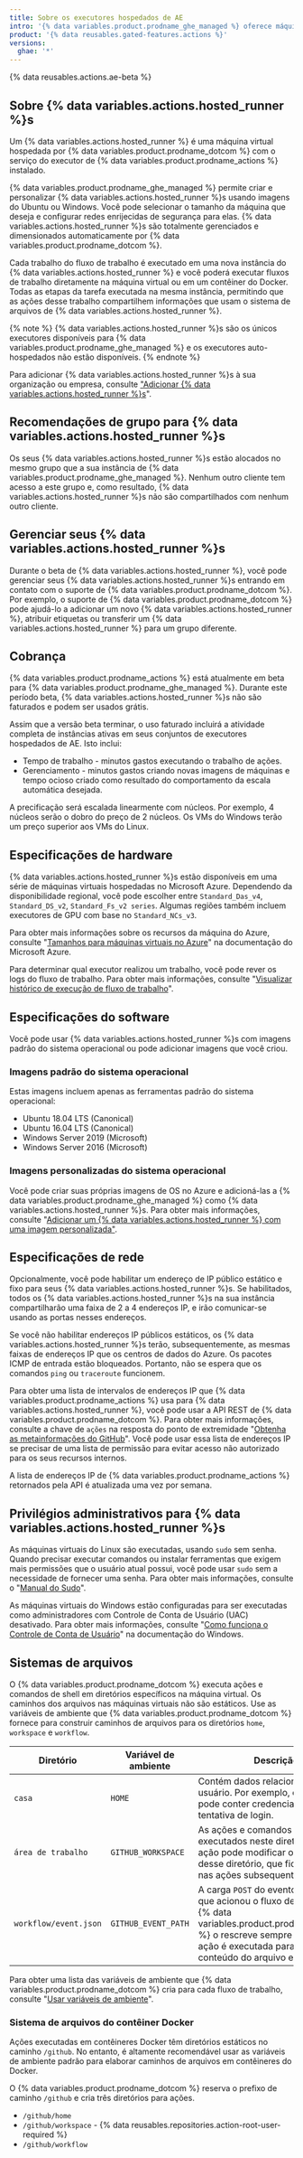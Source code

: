 ```yaml
---
title: Sobre os executores hospedados de AE
intro: '{% data variables.product.prodname_ghe_managed %} oferece máquinas virtuais hospedadas de forma personalizável para executar fluxos de trabalho de {% data variables.product.prodname_actions %}. Você pode selecionar o hardware, trazer sua própria imagem de máquina e habilitar um endereço de IP para a rede com o seu {% data variables.actions.hosted_runner %}.'
product: '{% data reusables.gated-features.actions %}'
versions:
  ghae: '*'
---
```





{% data reusables.actions.ae-beta %}

## Sobre {% data variables.actions.hosted_runner %}s

Um {% data variables.actions.hosted_runner %} é uma máquina virtual hospedada por {% data variables.product.prodname_dotcom %} com o serviço do executor de {% data variables.product.prodname_actions %} instalado.

{% data variables.product.prodname_ghe_managed %} permite criar e personalizar {% data variables.actions.hosted_runner %}s usando imagens do Ubuntu ou Windows. Você pode selecionar o tamanho da máquina que deseja e configurar redes enrijecidas de segurança para elas. {% data variables.actions.hosted_runner %}s são totalmente gerenciados e dimensionados automaticamente por {% data variables.product.prodname_dotcom %}.

Cada trabalho do fluxo de trabalho é executado em uma nova instância do {% data variables.actions.hosted_runner %} e você poderá executar fluxos de trabalho diretamente na máquina virtual ou em um contêiner do Docker. Todas as etapas da tarefa executada na mesma instância, permitindo que as ações desse trabalho compartilhem informações que usam o sistema de arquivos de {% data variables.actions.hosted_runner %}.

{% note %}
{% data variables.actions.hosted_runner %}s são os únicos executores disponíveis para {% data variables.product.prodname_ghe_managed %} e os executores auto-hospedados não estão disponíveis.
{% endnote %}

Para adicionar {% data variables.actions.hosted_runner %}s à sua organização ou empresa, consulte ["Adicionar {% data variables.actions.hosted_runner %}s](/actions/using-github-hosted-runners/adding-ae-hosted-runners)".

## Recomendações de grupo para {% data variables.actions.hosted_runner %}s

Os seus {% data variables.actions.hosted_runner %}s estão alocados no mesmo grupo que a sua instância de {% data variables.product.prodname_ghe_managed %}. Nenhum outro cliente tem acesso a este grupo e, como resultado, {% data variables.actions.hosted_runner %}s não são compartilhados com nenhum outro cliente.

## Gerenciar seus {% data variables.actions.hosted_runner %}s

Durante o beta de {% data variables.actions.hosted_runner %}, você pode gerenciar seus {% data variables.actions.hosted_runner %}s entrando em contato com o suporte de {% data variables.product.prodname_dotcom %}. Por exemplo, o suporte de {% data variables.product.prodname_dotcom %} pode ajudá-lo a adicionar um novo {% data variables.actions.hosted_runner %}, atribuir etiquetas ou transferir um {% data variables.actions.hosted_runner %} para um grupo diferente.

## Cobrança

{% data variables.product.prodname_actions %} está atualmente em beta para {% data variables.product.prodname_ghe_managed %}. Durante este período beta, {% data variables.actions.hosted_runner %}s não são faturados e podem ser usados grátis.

Assim que a versão beta terminar, o uso faturado incluirá a atividade completa de instâncias ativas em seus conjuntos de executores hospedados de AE. Isto inclui:
- Tempo de trabalho - minutos gastos executando o trabalho de ações.
- Gerenciamento - minutos gastos criando novas imagens de máquinas e tempo ocioso criado como resultado do comportamento da escala automática desejada.

A precificação será escalada linearmente com núcleos. Por exemplo, 4 núcleos serão o dobro do preço de 2 núcleos. Os VMs do Windows terão um preço superior aos VMs do Linux.

## Especificações de hardware

{% data variables.actions.hosted_runner %}s estão disponíveis em uma série de máquinas virtuais hospedadas no Microsoft Azure. Dependendo da disponibilidade regional, você pode escolher entre `Standard_Das_v4`, `Standard_DS_v2`, `Standard_Fs_v2 series`. Algumas regiões também incluem executores de GPU com base no `Standard_NCs_v3`.

Para obter mais informações sobre os recursos da máquina do Azure, consulte "[Tamanhos para máquinas virtuais no Azure](https://docs.microsoft.com/en-gb/azure/virtual-machines/sizes)" na documentação do Microsoft Azure.

Para determinar qual executor realizou um trabalho, você pode rever os logs do fluxo de trabalho. Para obter mais informações, consulte "[Visualizar histórico de execução de fluxo de trabalho](/actions/managing-workflow-runs/viewing-workflow-run-history)".

## Especificações do software

Você pode usar {% data variables.actions.hosted_runner %}s com imagens padrão do sistema operacional ou pode adicionar imagens que você criou.

### Imagens padrão do sistema operacional

Estas imagens incluem apenas as ferramentas padrão do sistema operacional:

- Ubuntu 18.04 LTS (Canonical)
- Ubuntu 16.04 LTS (Canonical)
- Windows Server 2019 (Microsoft)
- Windows Server 2016 (Microsoft)

### Imagens personalizadas do sistema operacional

Você pode criar suas próprias imagens de OS no Azure e adicioná-las a {% data variables.product.prodname_ghe_managed %} como {% data variables.actions.hosted_runner %}s. Para obter mais informações, consulte "[Adicionar um {% data variables.actions.hosted_runner %} com uma imagem personalizada"](/actions/using-github-hosted-runners/adding-ae-hosted-runners#adding-an-ae-hosted-runner-with-a-custom-image).

## Especificações de rede

Opcionalmente, você pode habilitar um endereço de IP público estático e fixo para seus {% data variables.actions.hosted_runner %}s. Se habilitados, todos os {% data variables.actions.hosted_runner %}s na sua instância compartilharão uma faixa de 2 a 4 endereços IP, e irão comunicar-se usando as portas nesses endereços.

Se você não habilitar endereços IP públicos estáticos, os {% data variables.actions.hosted_runner %}s terão, subsequentemente, as mesmas faixas de endereços IP que os centros de dados do Azure. Os pacotes ICMP de entrada estão bloqueados. Portanto, não se espera que os comandos `ping` ou `traceroute` funcionem.

Para obter uma lista de intervalos de endereços IP que {% data variables.product.prodname_actions %} usa para {% data variables.actions.hosted_runner %}, você pode usar a API REST de {% data variables.product.prodname_dotcom %}. Para obter mais informações, consulte a chave de `ações` na resposta do ponto de extremidade "[Obtenha as metainformações do GitHub](/rest/reference/meta#get-github-meta-information)". Você pode usar essa lista de endereços IP se precisar de uma lista de permissão para evitar acesso não autorizado para os seus recursos internos.

A lista de endereços IP de {% data variables.product.prodname_actions %} retornados pela API é atualizada uma vez por semana.

## Privilégios administrativos para {% data variables.actions.hosted_runner %}s

As máquinas virtuais do Linux são executadas, usando `sudo` sem senha. Quando precisar executar comandos ou instalar ferramentas que exigem mais permissões que o usuário atual possui, você pode usar `sudo` sem a necessidade de fornecer uma senha. Para obter mais informações, consulte o "[Manual do Sudo](https://www.sudo.ws/man/1.8.27/sudo.man.html)".

As máquinas virtuais do Windows estão configuradas para ser executadas como administradores com Controle de Conta de Usuário (UAC) desativado. Para obter mais informações, consulte "[Como funciona o Controle de Conta de Usuário](https://docs.microsoft.com/windows/security/identity-protection/user-account-control/how-user-account-control-works)" na documentação do Windows.

## Sistemas de arquivos

O {% data variables.product.prodname_dotcom %} executa ações e comandos de shell em diretórios específicos na máquina virtual. Os caminhos dos arquivos nas máquinas virtuais não são estáticos. Use as variáveis de ambiente que {% data variables.product.prodname_dotcom %} fornece para construir caminhos de arquivos para os diretórios `home`, `workspace` e `workflow`.

| Diretório             | Variável de ambiente | Descrição                                                                                                                                                                                                     |
| --------------------- | -------------------- | ------------------------------------------------------------------------------------------------------------------------------------------------------------------------------------------------------------- |
| `casa`                | `HOME`               | Contém dados relacionados ao usuário. Por exemplo, esse diretório pode conter credenciais de uma tentativa de login.                                                                                          |
| `área de trabalho`    | `GITHUB_WORKSPACE`   | As ações e comandos do shell executados neste diretório. Uma ação pode modificar o conteúdo desse diretório, que fica acessível nas ações subsequentes.                                                       |
| `workflow/event.json` | `GITHUB_EVENT_PATH`  | A carga `POST` do evento webhook que acionou o fluxo de trabalho. O {% data variables.product.prodname_dotcom %} o rescreve sempre que uma ação é executada para isolar o conteúdo do arquivo entre as ações. |

Para obter uma lista das variáveis de ambiente que {% data variables.product.prodname_dotcom %} cria para cada fluxo de trabalho, consulte "[Usar variáveis de ambiente](/github/automating-your-workflow-with-github-actions/using-environment-variables)".

### Sistema de arquivos do contêiner Docker

Ações executadas em contêineres Docker têm diretórios estáticos no caminho `/github`. No entanto, é altamente recomendável usar as variáveis de ambiente padrão para elaborar caminhos de arquivos em contêineres do Docker.

O {% data variables.product.prodname_dotcom %} reserva o prefixo de caminho `/github` e cria três diretórios para ações.

- `/github/home`
- `/github/workspace` - {% data reusables.repositories.action-root-user-required %}
- `/github/workflow`
